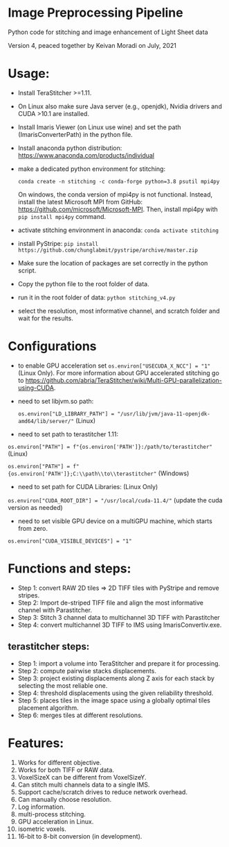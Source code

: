 # Image Preprocessing Pipeline
Python code for stitching and image enhancement of Light Sheet data

Version 4, peaced together by Keivan Moradi on July, 2021

# Usage:
* Install TeraStitcher >=1.11.
* On Linux also make sure Java server (e.g., openjdk), Nvidia drivers and CUDA >10.1 are installed.
* Install Imaris Viewer (on Linux use wine) and set the path (ImarisConverterPath) in the python file.
* Install anaconda python distribution: https://www.anaconda.com/products/individual
* make a dedicated python environment for stitching:

   `conda create -n stitching -c conda-forge python=3.8 psutil mpi4py`
   
   On windows, the conda version of mpi4py is not functional. Instead, install the latest Microsoft MPI from GitHub: https://github.com/microsoft/Microsoft-MPI. Then, install mpi4py with `pip install mpi4py` command.
* activate stitching environment in anaconda: `conda activate stitching`
* install PyStripe: `pip install https://github.com/chunglabmit/pystripe/archive/master.zip`
* Make sure the location of packages are set correctly in the python script.
* Copy the python file to the root folder of data.
* run it in the root folder of data: `python stitching_v4.py`
* select the resolution, most informative channel, and scratch folder and  wait for the results.


# Configurations

* to enable GPU acceleration set `os.environ["USECUDA_X_NCC"] = "1"` (Linux Only). For more information about GPU accelerated stitching go to https://github.com/abria/TeraStitcher/wiki/Multi-GPU-parallelization-using-CUDA.
* need to set libjvm.so path:

   `os.environ["LD_LIBRARY_PATH"] = "/usr/lib/jvm/java-11-openjdk-amd64/lib/server/"` (Linux)

* need to set path to terastitcher 1.11:

`os.environ["PATH"] = f"{os.environ['PATH']}:/path/to/terastitcher"` (Linux)

`os.environ["PATH"] = f"{os.environ['PATH']};C:\\path\\to\\terastitcher"` (Windows)

* need to set path for CUDA Libraries: (Linux Only)

`os.environ["CUDA_ROOT_DIR"] = "/usr/local/cuda-11.4/"` (update the cuda version as needed)

* need to set visible GPU device on a multiGPU machine, which starts from zero.

`os.environ["CUDA_VISIBLE_DEVICES"] = "1"`

# Functions and steps:
* Step 1: convert RAW 2D tiles => 2D TIFF tiles with PyStripe and remove stripes.
* Step 2: Import de-striped TIFF file and align the most informative channel with Parastitcher.
* Step 3: Stitch 3 channel data to multichannel 3D TIFF with Parastitcher
* Step 4: convert multichannel 3D TIFF to IMS using ImarisConvertiv.exe.

## terastitcher steps:
* Step 1: import a volume into TeraStitcher and prepare it for processing.
* Step 2: compute pairwise stacks displacements.
* Step 3: project existing displacements along Z axis for each stack by selecting the most reliable one.
* Step 4: threshold displacements using the given reliability threshold.
* Step 5: places tiles in the image space using a globally optimal tiles placement algorithm.
* Step 6: merges tiles at different resolutions.

# Features:
1. Works for different objective.
2. Works for both TIFF or RAW data.
3. VoxelSizeX can be different from VoxelSizeY.
4. Can stitch multi channels data to a single IMS.
5. Support cache/scratch drives to reduce network overhead.
6. Can manually choose resolution.
7. Log information.
8. multi-process stitching.
9. GPU acceleration in Linux.
10. isometric voxels.
11. 16-bit to 8-bit conversion (in development).
